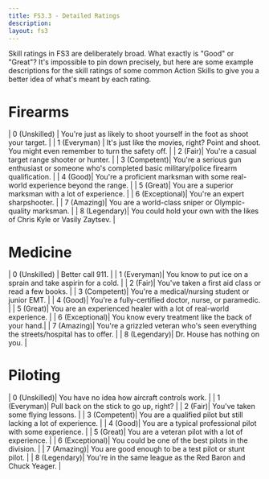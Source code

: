 ```yaml
---
title: FS3.3 - Detailed Ratings
description: 
layout: fs3
---
```


Skill ratings in FS3 are deliberately broad.  What exactly is "Good" or "Great"?  It's impossible to pin down precisely, but here are some example descriptions for the skill ratings of some common Action Skills to give you a better idea of what's meant by each rating.

# Firearms

| 0 (Unskilled) | You're just as likely to shoot yourself in the foot as shoot your target. |
| 1 (Everyman) | It's just like the movies, right?  Point and shoot.  You might even remember to turn the safety off. |
| 2 (Fair)| You're a casual target range shooter or hunter. |
| 3 (Competent)| You're a serious gun enthusiast or someone who's completed basic military/police firearm qualification. |
| 4 (Good)| You're a proficient marksman with some real-world experience beyond the range. |
| 5 (Great)| You are a superior marksman with a lot of experience. |
| 6 (Exceptional)| You're an expert sharpshooter. |
| 7 (Amazing)| You are a world-class sniper or Olympic-quality marksman. |
| 8 (Legendary)| You could hold your own with the likes of Chris Kyle or Vasily Zaytsev. |


# Medicine

| 0 (Unskilled) | Better call 911. |
| 1 (Everyman)| You know to put ice on a sprain and take aspirin for a cold. |
| 2 (Fair)| You've taken a first aid class or read a few books. |
| 3 (Competent)| You're a medical/nursing student or junior EMT. |
| 4 (Good)| You're a fully-certified doctor, nurse, or paramedic.  |
| 5 (Great)| You are an experienced healer with a lot of real-world experience. |
| 6 (Exceptional)| You know every treatment like the back of your hand.|
| 7 (Amazing)| You're a grizzled veteran who's seen everything the streets/hospital has to offer. |
| 8 (Legendary)| Dr. House has nothing on you. |

# Piloting

| 0 (Unskilled)| You have no idea how aircraft controls work. |
| 1 (Everyman)| Pull back on the stick to go up, right? |
| 2 (Fair)| You've taken some flying lessons. |
| 3 (Competent)| You are a qualified pilot but still lacking a lot of experience. |
| 4 (Good)| You are a typical professional pilot with some experience. |
| 5 (Great)| You are a veteran pilot with a lot of experience. |
| 6 (Exceptional)| You could be one of the best pilots in the division. |
| 7 (Amazing)| You are good enough to be a test pilot or stunt pilot.  |
| 8 (Legendary)| You're in the same league as the Red Baron and Chuck Yeager. |

